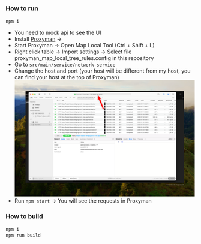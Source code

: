 ### How to run

```
npm i
```

- You need to mock api to see the UI
- Install [Proxyman](https://proxyman.io/) ->
- Start Proxyman -> Open Map Local Tool (Ctrl + Shift + L)
- Right click table -> Import settings -> Select file proxyman_map_local_tree_rules.config in this repository
- Go to `src/main/service/network-service`
- Change the host and port (your host will be different from my host, you can find your host at the top of Proxyman)
  ![alt text](image.png)
- Run `npm start` -> You will see the requests in Proxyman

### How to build

```
npm i
npm run build
```
